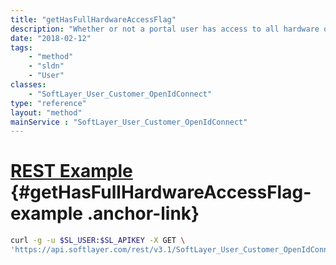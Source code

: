 ```yaml
---
title: "getHasFullHardwareAccessFlag"
description: "Whether or not a portal user has access to all hardware on their account."
date: "2018-02-12"
tags:
    - "method"
    - "sldn"
    - "User"
classes:
    - "SoftLayer_User_Customer_OpenIdConnect"
type: "reference"
layout: "method"
mainService : "SoftLayer_User_Customer_OpenIdConnect"
---
```


# [REST Example](#getHasFullHardwareAccessFlag-example) <a href="/article/rest/"><i class="fas fa-question"></i></a> {#getHasFullHardwareAccessFlag-example .anchor-link} 
```bash
curl -g -u $SL_USER:$SL_APIKEY -X GET \
'https://api.softlayer.com/rest/v3.1/SoftLayer_User_Customer_OpenIdConnect/{SoftLayer_User_Customer_OpenIdConnectID}/getHasFullHardwareAccessFlag'
```
